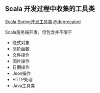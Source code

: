 Scala 开发过程中收集的工具类
---

[Scala Spring开发工具类 @deprecated](./ScalaUtil.md)

Scala服务端开发，但包含并不限于

* 隐式对象
* 高阶函数
* 文件操作
* 图片操作
* 日期操作
* Json操作
* HTTP处理
* Java工具类